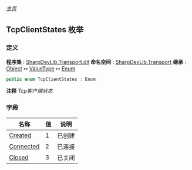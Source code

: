 ###### [主页](./Index.md "主页")
## TcpClientStates 枚举
### 定义
**程序集** : [SharpDevLib.Transport.dll](./SharpDevLib.Transport.assembly.md "SharpDevLib.Transport.dll")
**命名空间** : [SharpDevLib.Transport](./SharpDevLib.Transport.namespace.md "SharpDevLib.Transport")
**继承** : [Object](https://learn.microsoft.com/en-us/dotnet/api/system.object "Object") ↣ [ValueType](https://learn.microsoft.com/en-us/dotnet/api/system.valuetype "ValueType") ↣ [Enum](https://learn.microsoft.com/en-us/dotnet/api/system.enum "Enum")
``` csharp
public enum TcpClientStates : Enum
```
**注释**
*Tcp客户端状态*

### 字段
|名称|值|说明|
|---|---|---|
|[Created](./SharpDevLib.Transport.TcpClientStates.Created.md "Created")|1|已创建|
|[Connected](./SharpDevLib.Transport.TcpClientStates.Connected.md "Connected")|2|已连接|
|[Closed](./SharpDevLib.Transport.TcpClientStates.Closed.md "Closed")|3|已关闭|


